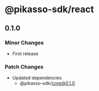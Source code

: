 # @pikasso-sdk/react

## 0.1.0

### Minor Changes

- First release

### Patch Changes

- Updated dependencies
  - @pikasso-sdk/core@0.1.0
